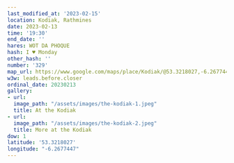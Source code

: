 ```yaml
---
last_modified_at: '2023-02-15'
location: Kodiak, Rathmines
date: 2023-02-13
time: '19:30'
end_date: ''
hares: WOT DA PHOQUE
hash: I ♥ Monday
other_hash: ''
number: '329'
map_url: https://www.google.com/maps/place/Kodiak/@53.3218027,-6.2677447,17z/data=!3m1!4b1!4m5!3m4!1s0x48670d2cb6f667a1:0x103f8f5ab1fce26d!8m2!3d53.3218027!4d-6.265556
w3w: leads.before.closer
ordinal_date: 20230213
gallery:
- url:
  image_path: "/assets/images/the-kodiak-1.jpeg"
  title: At the Kodiak
- url:
  image_path: "/assets/images/the-kodiak-2.jpeg"
  title: More at the Kodiak
dow: 1
latitude: '53.3218027'
longitude: "-6.2677447"
---
```


